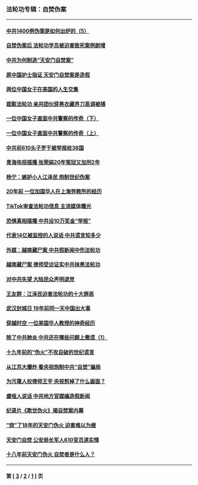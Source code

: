 ### 法轮功专辑：自焚伪案
---
#### [中共1400例伪案是如何出炉的（5）](../../pages/nf5562/n13226831.md?03120430) 
#### [自焚伪案后 法轮功学员被迫害致死案例剧增](../../pages/nf5562/n13190600.md?03120430) 
#### [中共为何制造“天安门自焚案”](../../pages/nf5562/n13183270.md?03120430) 
#### [原中国护士指证 天安门自焚案是造假](../../pages/nf5562/n13172289.md?03120430) 
#### [两位中国女子在美国的人生交集](../../pages/nf5562/n13156138.md?03120430) 
#### [栽赃法轮功 亲共团伙穿黑衣藏界刀高调被捕](../../pages/nf5562/n13073780.md?03120430) 
#### [一位中国女子直面中共警察的传奇（下）](../../pages/nf5562/n12989706.md?03120430) 
#### [一位中国女子直面中共警察的传奇（上）](../../pages/nf5562/n12985072.md?03120430) 
#### [中共前610头子罗干被举报给38国](../../pages/nf5562/n12975419.md?03120430) 
#### [青海电视插播 张荣娟20年冤狱又加刑2年](../../pages/nf5562/n12738166.md?03120430) 
#### [杨宁：嫉妒小人江泽民 炮制世纪伪案](../../pages/nf5562/n12724108.md?03120430) 
#### [20年前 一位加国华人在上海劳教所的经历](../../pages/nf5562/n12707932.md?03120430) 
#### [TikTok审查法轮功信息 主流媒体曝光](../../pages/nf5562/n12362336.md?03120430) 
#### [恐惧真相插播 中共设10万奖金“举报”](../../pages/nf5562/n12306396.md?03120430) 
#### [代表14亿被监控的人说话 中共谎言知多少](../../pages/nf5562/n12297484.md?03120430) 
#### [外媒：越南藏尸案 中共假新闻中伤法轮功](../../pages/nf5562/n12264411.md?03120430) 
#### [越南藏尸案 律师受访证实中共抹黑法轮功](../../pages/nf5562/n12261878.md?03120430) 
#### [对中共失望 大陆民众声明退党](../../pages/nf5562/n12187315.md?03120430) 
#### [王友群：江泽民迫害法轮功的十大罪恶](../../pages/nf5562/n12169074.md?03120430) 
#### [武汉封城日 19年前同一天中国出大事](../../pages/nf5562/n12150901.md?03120430) 
#### [穿越时空  一位美国华人教授的神奇经历](../../pages/nf5562/n12097460.md?03120430) 
#### [除了中共肺炎 中共还在哪些问题上撒谎（1）](../../pages/nf5562/n11955770.md?03120430) 
#### [十九年前的“伪火”不攻自破的世纪谎言](../../pages/nf5562/n11813238.md?03120430) 
#### [从江苏大爆炸 看央视炮制中共“自焚”骗局](../../pages/nf5562/n11140275.md?03120430) 
#### [为污蔑人权律师王宇 央视剪掉了什么画面？](../../pages/nf5562/n11130142.md?03120430) 
#### [聋哑人说话 中共地方官媒编造假新闻](../../pages/nf5562/n11006067.md?03120430) 
#### [纪录片《欺世伪火》揭自焚案内幕](../../pages/nf5562/n11002664.md?03120430) 
#### [“烧”了18年的天安门伪火 迫害难以为继](../../pages/nf5562/n10996660.md?03120430) 
#### [天安门自焚 公安局长军人610官员道实情](../../pages/nf5562/n10997098.md?03120430) 
#### [十八年前天安门伪火 自焚者是什么人？](../../pages/nf5562/n10996556.md?03120430) 

---
#### 第 [ [3](./3.md?03120430) / [2](./2.md?03120430) / [1](./1.md?03120430) ] 页
